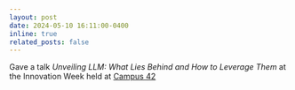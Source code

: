 ```yaml
---
layout: post
date: 2024-05-10 16:11:00-0400
inline: true
related_posts: false
---
```



Gave a talk *Unveiling LLM: What Lies Behind and How to Leverage Them* at the Innovation Week held at [Campus 42](https://www.42barcelona.com/es/)
